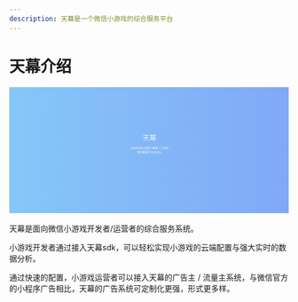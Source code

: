 ```yaml
---
description: 天幕是一个微信小游戏的综合服务平台
---
```


# 天幕介绍

![](.gitbook/assets/image%20%2819%29.png)

天幕是面向微信小游戏开发者/运营者的综合服务系统。

小游戏开发者通过接入天幕sdk，可以轻松实现小游戏的云端配置与强大实时的数据分析。

通过快速的配置，小游戏运营者可以接入天幕的广告主 / 流量主系统，与微信官方的小程序广告相比，天幕的广告系统可定制化更强，形式更多样。


